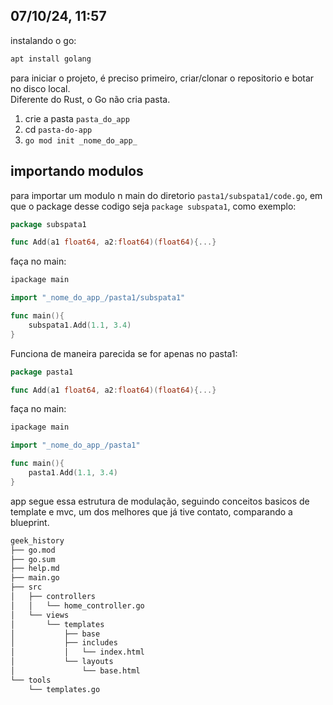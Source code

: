## 07/10/24, 11:57

instalando o go:

```sh
apt install golang
```

para iniciar o projeto, é preciso primeiro, criar/clonar o repositorio e botar no disco local.<br>
Diferente do Rust, o Go não cria pasta.<br>

1. crie a pasta `pasta_do_app`
2. cd `pasta-do-app`
3. `go mod init _nome_do_app_`

## importando modulos

 para importar um modulo n main do diretorio `pasta1/subspata1/code.go`, em que o package desse codigo seja `package subspata1`, como exemplo:

```go
package subspata1

func Add(a1 float64, a2:float64)(float64){...}
```

 faça no main:

```go
ipackage main

import "_nome_do_app_/pasta1/subspata1"

func main(){
    subspata1.Add(1.1, 3.4)
}
```

Funciona de maneira parecida se for apenas no pasta1:

```go
package pasta1

func Add(a1 float64, a2:float64)(float64){...}
```

 faça no main:                                                                     
```go
ipackage main

import "_nome_do_app_/pasta1"

func main(){
    pasta1.Add(1.1, 3.4)
}
```


 app segue essa estrutura de modulação, seguindo conceitos basicos de template e mvc, um dos melhores que já tive contato, comparando a blueprint.

```sh
geek_history
├── go.mod
├── go.sum
├── help.md
├── main.go
├── src
│   ├── controllers
│   │   └── home_controller.go
│   └── views
│       └── templates
│           ├── base
│           ├── includes
│           │   └── index.html
│           └── layouts
│               └── base.html
└── tools
    └── templates.go
```

